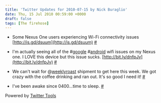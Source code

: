 ```yaml
---
title: 'Twitter Updates for 2010-07-15 by Nick Buraglio'
date: Thu, 15 Jul 2010 00:59:00 +0000
draft: false
tags: [The firehose]
---
```


  
*   Some Nexus One users experiencing Wi-Fi connectivity issues [http://is.gd/dsuum](http://is.gd/dsuum) [#](http://twitter.com/buraglio/statuses/18574159632)
  
*   I'm actually seeing all of the #[google](http://search.twitter.com/search?q=%23google) #[android](http://search.twitter.com/search?q=%23android) wifi issues on my Nexus one. I LOVE this device but this issue sucks. [http://bit.ly/dnfpJv](http://bit.ly/dnfpJv) [#](http://twitter.com/buraglio/statuses/18574316795)
  
*   We can't wait for @[weeklyroast](http://twitter.com/weeklyroast) shipment to get here this week. We got crazy with the coffee drinking and ran out. It's so good I need it! [#](http://twitter.com/buraglio/statuses/18574535049)
  
*   I've been awake since 0400...time to sleep. [#](http://twitter.com/buraglio/statuses/18574642259)
  

  

Powered by [Twitter Tools](http://alexking.org/projects/wordpress)